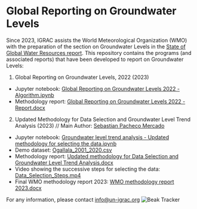 # Global Reporting on Groundwater Levels
Since 2023, IGRAC assists the World Meteorological Organization (WMO) with the preparation of the section on Groundwater Levels in the [State of Global Water Resources report](https://wmo.int/publication-series/state-of-global-water-resources). This repository contains the programs (and associated reports) that have been developed to report on Groundwater Levels:
1) Global Reporting on Groundwater Levels, 2022 (2023)
- Jupyter notebook: [Global Reporting on Groundwater Levels 2022 - Algorithm.ipynb](https://github.com/UNIGRAC/Global-Reporting-Groundwater-Levels/blob/e75117cd11ec13a6b8fb32e8610fd35af9e341bc/Global%20Reporting%20on%20Groundwater%20Levels%202022%20-%20Algorithm.ipynb)
- Methodology report: [Global Reporting on Groundwater Levels 2022 - Report.docx](https://github.com/UNIGRAC/Global-Reporting-Groundwater-Levels/blob/ac831a6615600f63633a0477c6e059d9958a1d79/Global%20Reporting%20on%20Groundwater%20Levels%202022%20-%20Report.docx)

2) Updated Methodology for Data Selection and Groundwater Level Trend Analysis (2023) // Main Author: [Sebastian Pacheco Mercado](https://github.com/WenaSeba)

- Jupyter notebook: [Groundwater level trend analysis - Updated methodology for selecting the data.ipynb](https://github.com/UNIGRAC/Global-Reporting-Groundwater-Levels/blob/923e961589f4b484574bc264bd30f0bf05df6110/Groundwater%20level%20trend%20analysis%20-%20Updated%20methodology%20for%20selecting%20the%20data.ipynb)
- Demo dataset: [Ogallala_2001_2020.csv](https://github.com/UNIGRAC/Global-Reporting-Groundwater-Levels/blob/e7505cbc2b06735f20f15a3ba332f29aba60c570/Ogallala_2001_2020.csv) 
- Methodology report: [Updated methodology for Data Selection and Groundwater Level Trend Analysis.docx](https://github.com/UNIGRAC/Global-Reporting-Groundwater-Levels/blob/da67e04f85a09d1af1abbacad4e79a4a3218ae1c/Updated%20methodology%20for%20Data%20Selection%20and%20Groundwater%20Level%20Trend%20Analysis.docx)
- Video showing the successive steps for selecting the data: [Data_Selection_Steps.mp4](https://github.com/UNIGRAC/Global-Reporting-Groundwater-Levels/blob/main/Data_selection_steps.mp4)
- Final WMO methodology report 2023: [WMO methodology report 2023.docx](https://github.com/UNIGRAC/Global-Reporting-Groundwater-Levels/blob/147a6e335e19a9d0c7f7d926255a444ed701c763/Final%20WMO%20methodology%20report%202023.docx)




For any information, please contact info@un-igrac.org
<img src="https://t.bkit.co/w_6758488f145cd.gif" alt="Beak Tracker">

